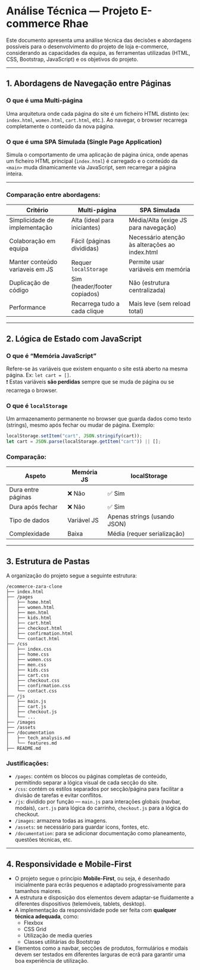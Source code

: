 # Análise Técnica — Projeto E-commerce Rhae

Este documento apresenta uma análise técnica das decisões e abordagens possíveis para o desenvolvimento do projeto de loja e-commerce, considerando as capacidades da equipa, as ferramentas utilizadas (HTML, CSS, Bootstrap, JavaScript) e os objetivos do projeto.

---

## 1. Abordagens de Navegação entre Páginas

### O que é uma Multi-página

Uma arquitetura onde cada página do site é um ficheiro HTML distinto (ex: `index.html`, `women.html`, `cart.html`, etc.). Ao navegar, o browser recarrega completamente o conteúdo da nova página.

### O que é uma SPA Simulada (Single Page Application)

Simula o comportamento de uma aplicação de página única, onde apenas um ficheiro HTML principal (`index.html`) é carregado e o conteúdo da `<main>` muda dinamicamente via JavaScript, sem recarregar a página inteira.

---

### Comparação entre abordagens:

| Critério                        | Multi-página                 | SPA Simulada                                   |
| ------------------------------- | ---------------------------- | ---------------------------------------------- |
| Simplicidade de implementação   | Alta (ideal para iniciantes) | Média/Alta (exige JS para navegação)           |
| Colaboração em equipa           | Fácil (páginas divididas)    | Necessário atenção às alterações ao index.html |
| Manter conteúdo variaveis em JS | Requer `localStorage`        | Permite usar variáveis em memória              |
| Duplicação de código            | Sim (header/footer copiados) | Não (estrutura centralizada)                   |
| Performance                     | Recarrega tudo a cada clique | Mais leve (sem reload total)                   |

---

## 2. Lógica de Estado com JavaScript

### O que é “Memória JavaScript”

Refere-se às variáveis que existem enquanto o site está aberto na mesma página. Ex: `let cart = []`.  
❗ Estas variáveis **são perdidas** sempre que se muda de página ou se recarrega o browser.

### O que é `localStorage`

Um armazenamento permanente no browser que guarda dados como texto (strings), mesmo após fechar ou mudar de página. Exemplo:

```js
localStorage.setItem("cart", JSON.stringify(cart));
let cart = JSON.parse(localStorage.getItem("cart")) || [];
```

### Comparação:

| Aspeto             | Memória JS  | localStorage                 |
| ------------------ | ----------- | ---------------------------- |
| Dura entre páginas | ❌ Não      | ✅ Sim                       |
| Dura após fechar   | ❌ Não      | ✅ Sim                       |
| Tipo de dados      | Variável JS | Apenas strings (usando JSON) |
| Complexidade       | Baixa       | Média (requer serialização)  |

---

## 3. Estrutura de Pastas

A organização do projeto segue a seguinte estrutura:

```
/ecommerce-zara-clone
├── index.html
├── /pages
│   ├── home.html
│   ├── women.html
│   ├── men.html
│   ├── kids.html
│   ├── cart.html
│   ├── checkout.html
│   ├── confirmation.html
│   └── contact.html
├── /css
│   ├── index.css
│   ├── home.css
│   ├── women.css
│   ├── men.css
│   ├── kids.css
│   ├── cart.css
│   ├── checkout.css
│   ├── confirmation.css
│   └── contact.css
├── /js
│   ├── main.js
│   ├── cart.js
│   ├── checkout.js
│   └── ...
├── /images
├── /assets
├── /documentation
│   ├── tech_analysis.md
│   └── features.md
├── README.md
```

### Justificações:

- `/pages`: contém os blocos ou páginas completas de conteúdo, permitindo separar a lógica visual de cada secção do site.
- `/css`: contém os estilos separados por secção/página para facilitar a divisão de tarefas e evitar conflitos.
- `/js`: dividido por função — `main.js` para interações globais (navbar, modais), `cart.js` para lógica do carrinho, `checkout.js` para a lógica do checkout.
- `/images`: armazena todas as imagens.
- `/assets`: se necessário para guardar icons, fontes, etc.
- `/documentation`: para se adicionar documentação como planeamento, questões técnicas, etc.

---

## 4. Responsividade e Mobile-First

- O projeto segue o princípio **Mobile-First**, ou seja, é desenhado inicialmente para ecrãs pequenos e adaptado progressivamente para tamanhos maiores.
- A estrutura e disposição dos elementos devem adaptar-se fluidamente a diferentes dispositivos (telemóveis, tablets, desktop).
- A implementação da responsividade pode ser feita com **qualquer técnica adequada**, como:
  - Flexbox
  - CSS Grid
  - Utilização de media queries
  - Classes utilitárias do Bootstrap
- Elementos como a navbar, secções de produtos, formulários e modais devem ser testados em diferentes larguras de ecrã para garantir uma boa experiência de utilização.
